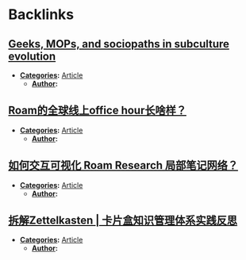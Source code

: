 
# Backlinks
## [Geeks, MOPs, and sociopaths in subculture evolution](<Geeks, MOPs, and sociopaths in subculture evolution.md>)
- **[Categories](<Categories.md>):** [Article](<Article.md>)
    - **[Author](<Author.md>):**

## [Roam的全球线上office hour长啥样？](<Roam的全球线上office hour长啥样？.md>)
- **[Categories](<Categories.md>):** [Article](<Article.md>)
    - **[Author](<Author.md>):**

## [如何交互可视化 Roam Research 局部笔记网络？](<如何交互可视化 Roam Research 局部笔记网络？.md>)
- **[Categories](<Categories.md>):** [Article](<Article.md>)
    - **[Author](<Author.md>):**

## [拆解Zettelkasten | 卡片盒知识管理体系实践反思](<拆解Zettelkasten | 卡片盒知识管理体系实践反思.md>)
- **[Categories](<Categories.md>):** [Article](<Article.md>)
    - **[Author](<Author.md>):**

